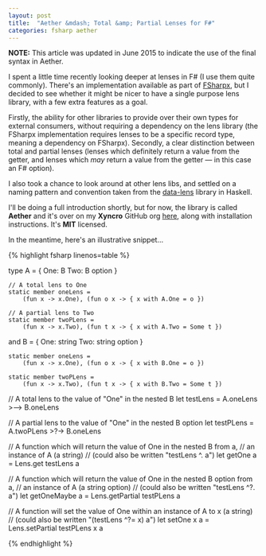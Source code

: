 ```yaml
---
layout: post
title:  "Aether &mdash; Total &amp; Partial Lenses for F#"
categories: fsharp aether
---
```


__NOTE:__ This article was updated in June 2015 to indicate the use of the final syntax in Aether.

I spent a little time recently looking deeper at lenses in F# (I use them quite commonly). There's an implementation available as part of [FSharpx][fsharpx-lens], but I decided to see whether it might be nicer to have a single purpose lens library, with a few extra features as a goal.

Firstly, the ability for other libraries to provide over their own types for external consumers, without requiring a dependency on the lens library (the FSharpx implementation requires lenses to be a specific record type, meaning a dependency on FSharpx). Secondly, a clear distinction between total and partial lenses (lenses which definitely return a value from the getter, and lenses which *may* return a value from the getter &mdash; in this case an F# option).

I also took a chance to look around at other lens libs, and settled on a naming pattern and convention taken from the [data-lens][data-lens] library in Haskell.

I'll be doing a full introduction shortly, but for now, the library is called __Aether__ and it's over on my __Xyncro__ GitHub org [here][aether], along with installation instructions. It's __MIT__ licensed.

In the meantime, here's an illustrative snippet...

{% highlight fsharp linenos=table %}

type A =
    { One: B 
      Two: B option }

    // A total lens to One
    static member oneLens =
        (fun x -> x.One), (fun o x -> { x with A.One = o })

    // A partial lens to Two
    static member twoPLens =
        (fun x -> x.Two), (fun t x -> { x with A.Two = Some t })

and B =
    { One: string
      Two: string option }

    static member oneLens =
        (fun x -> x.One), (fun o x -> { x with B.One = o })

    static member twoPLens =
        (fun x -> x.Two), (fun t x -> { x with B.Two = Some t })

// A total lens to the value of "One" in the nested B
let testLens = A.oneLens >--> B.oneLens

// A partial lens to the value of "One" in the nested B option
let testPLens = A.twoPLens >?-> B.oneLens

// A function which will return the value of One in the nested B from a,
// an instance of A (a string)
// (could also be written "testLens ^. a")
let getOne a = Lens.get testLens a

// A function which will return the value of One in the nested B option from a,
// an instance of A (a string option)
// (could also be written "testLens ^?. a")
let getOneMaybe a = Lens.getPartial testPLens a

// A function will set the value of One within an instance of A to x (a string)
// (could also be written "(testLens ^?= x) a") 
let setOne x a = Lens.setPartial testPLens x a 

{% endhighlight %}

[fsharpx-lens]: https://github.com/fsprojects/fsharpx/blob/master/src/FSharpx.Core/Lens.fs
[data-lens]: https://hackage.haskell.org/package/data-lens
[aether]: https://github.com/xyncro/aether

